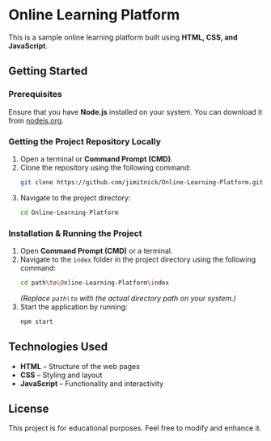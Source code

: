 # **Online Learning Platform**

This is a sample online learning platform built using **HTML, CSS, and JavaScript**.

## **Getting Started**

### **Prerequisites**
Ensure that you have **Node.js** installed on your system. You can download it from [nodejs.org](https://nodejs.org/).

### **Getting the Project Repository Locally**
1. Open a terminal or **Command Prompt (CMD)**.
2. Clone the repository using the following command:
   ```sh
   git clone https://github.com/jimitnick/Online-Learning-Platform.git
   ```
3. Navigate to the project directory:
   ```sh
   cd Online-Learning-Platform
   ```

### **Installation & Running the Project**
1. Open **Command Prompt (CMD)** or a terminal.
2. Navigate to the `index` folder in the project directory using the following command:
   ```sh
   cd path\to\Online-Learning-Platform\index
   ```
   *(Replace `path\to` with the actual directory path on your system.)*
3. Start the application by running:
   ```sh
   npm start
   ```

## **Technologies Used**
- **HTML** – Structure of the web pages  
- **CSS** – Styling and layout  
- **JavaScript** – Functionality and interactivity  

## **License**
This project is for educational purposes. Feel free to modify and enhance it.